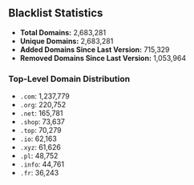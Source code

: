 ## Blacklist Statistics

- **Total Domains:** 2,683,281
- **Unique Domains:** 2,683,281
- **Added Domains Since Last Version:** 715,329
- **Removed Domains Since Last Version:** 1,053,964

### Top-Level Domain Distribution

-  `.com`: 1,237,779
-  `.org`: 220,752
-  `.net`: 165,781
-  `.shop`: 73,637
-  `.top`: 70,279
-  `.io`: 62,163
-  `.xyz`: 61,626
-  `.pl`: 48,752
-  `.info`: 44,761
-  `.fr`: 36,243
